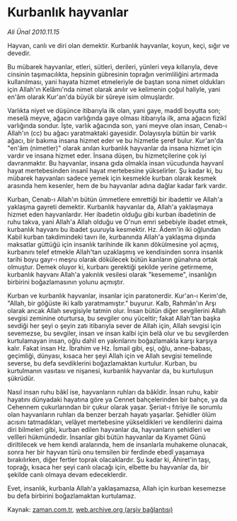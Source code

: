 # Kurbanlık hayvanlar

*Ali Ünal 2010.11.15*

<td class="columnist-detail">
<p>Hayvan, canlı ve diri olan demektir. Kurbanlık hayvanlar, koyun, keçi, sığır ve devedir.</p>
<p>
<div id="haberMetinDiv">
<p>Bu mübarek hayvanlar, etleri, sütleri, derileri, yünleri veya kıllarıyla, deve cinsinin taşımacılıkta, hepsinin gübresinin toprağın verimliliğini artırmada kullanılması, yani hayata hizmet etmeleriyle de baştan sona nimet oldukları için Allah'ın Kelâmı'nda nimet olarak anılır ve kelimenin çoğul haliyle, yani en'âm olarak Kur'an'da büyük bir sûreye isim olmuşlardır.
<p>Varlıkta niyet ve düşünce itibarıyla ilk olan, yani gaye, maddî boyutta son; meselâ meyve, ağacın varlığında gaye olması itibarıyla ilk, ama ağacın fizikî varlığında sondur. İşte, varlık ağacında son, yani meyve olan insan, Cenab-ı Allah'ın (cc) bu ağacı yaratmaktaki gayesidir. Dolayısıyla bütün bir varlık ağacı, bir bakıma insana hizmet eder ve bu hizmetle şeref bulur. Kur'an'da "en'âm (nimetler)" olarak anılan kurbanlık hayvanlar da insana hizmet için vardır ve insana hizmet eder. İnsana düşen, bu hizmetçilerine çok iyi davranmaktır. Bu hayvanlar, insana gıda olmakla insan vücudunda hayvanî hayat mertebesinden insanî hayat mertebesine yükselirler. Şu kadar ki, bu mübarek hayvanları sadece yemek için kesmekle kurban olarak kesmek arasında hem kesenler, hem de bu hayvanlar adına dağlar kadar fark vardır.
<p>Kurban, Cenab-ı Allah'ın bütün ümmetlere emrettiği bir ibadettir ve Allah'a yaklaşma gayreti demektir. Kurbanlık hayvanlar da, Allah'a yaklaşmaya hizmet eden hayvanlardır. Her ibadetin olduğu gibi kurban ibadetinin de ruhu takva, yani Allah'a Allah olduğu ve O'nun emri sebebiyle ibadet etmek, kurbanlık hayvanı bu ibadet şuuruyla kesmektir. Hz. Âdem'in iki oğlundan Kabil kurban takdimindeki tavrı ile, kurbanında Allah'a yaklaşma dışında maksatlar güttüğü için insanlık tarihinde ilk kanın dökülmesine yol açmış, kurbanını telef etmekle Allah'tan uzaklaşmış ve kendisinden sonra insanlık tarihi boyu gayr-ı meşru olarak dökülecek bütün kanların günahına ortak olmuştur. Demek oluyor ki, kurbanı gerektiği şekilde yerine getirmeme, kurbanlık hayvanı Allah'a yakınlık vesilesi olarak "kesememe", insanlığın birbirini boğazlamasının yolunu açmıştır.
<p>Kurban ve kurbanlık hayvanlar, insanlar için paratonerdir. Kur'an-ı Kerim'de, "Allah, bir göğüste iki kalb yaratmamıştır." buyurur. Kalb, Rahmân'ın Arşı olarak ancak Allah sevgisiyle tatmin olur. İnsan bütün diğer sevgilerini Allah sevgisi zeminine oturtursa, bu sevgiler onu yüceltir; fakat Allah'tan başka sevdiği her şeyi o şeyin zatı itibarıyla sever de Allah için, Allah sevgisi için sevemezse, bu sevgiler, insan ve insan kalbi için belâ olur ve bu sevgilerden kurtulamayan insan, oğlu dahil en yakınlarını boğazlamakla karşı karşıya kalır. Fakat insan Hz. İbrahim ve Hz. İsmail gibi, eşi, oğlu, anne-babası, geçimliği, dünyası, kısaca her şeyi Allah için ve Allah sevgisi temelinde severse, bu defa sevdiklerini boğazlamaktan kurtulur. Kurban, bu kurtulmanın vasıtası ve nişanesi, kurbanlık hayvanlar da, bu kurtuluşun şükrüdür.
<p>Nasıl insan ruhu bâkî ise, hayvanların ruhları da bâkîdir. İnsan ruhu, kabir hayatını dünyadaki hayatına göre ya Cennet bahçelerinden bir bahçe, ya da Cehennem çukurlarından bir çukur olarak yaşar. Şeriat-ı fıtriye ile sorumlu olan hayvanların ruhları da benzer berzah hayatı yaşarlar. Şehidler ölüm acısını tatmadıkları, velâyet mertebesine yükseldikleri ve kendilerini daima diri bilmeleri gibi, kurban edilen hayvanlar da, hayvanların şehidleri ve velîleri hükmündedir. İnsanlar gibi bütün hayvanlar da Kıyamet Günü diriltilecek ve hem kendi aralarında, hem de insanlarla muhakeme olunacak, sonra her bir hayvan türü onu temsilen bir ferdinde ebedî yaşamaya bırakılırken, diğer fertler toprak olacaklardır. Şu kadar ki, Âhiret'in taşı, toprağı, kısaca her şeyi canlı olacağı için, elbette bu hayvanlar da, bir şekilde canlı olmaya devam edeceklerdir.
<p>Evet, insanlık, kurbanla Allah'a yaklaşamazsa, Allah için kurban kesemezse bu defa birbirini boğazlamaktan kurtulamaz.</p></p></p></p></p></p></div>
</p>
<a href="http://web.archive.org/web/20110125072449/mailto:ali.unal@zaman.com.tr">
</a></td>

Kaynak: [zaman.com.tr](http://zaman.com.tr/yazar.do?yazino=1053078), [web.archive.org (arşiv bağlantısı)](http://web.archive.org/web/20110125072449/http://zaman.com.tr:80/yazar.do?yazino=1053078)
